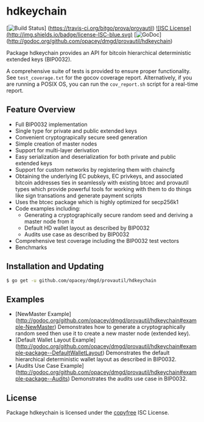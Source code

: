 hdkeychain
==========

[![Build Status](http://img.shields.io/travis/bitgo/prova/provautil.svg)]
(https://travis-ci.org/bitgo/prova/provautil) [![ISC License]
(http://img.shields.io/badge/license-ISC-blue.svg)](http://copyfree.org)
[![GoDoc](http://img.shields.io/badge/godoc-reference-blue.svg)]
(http://godoc.org/github.com/opacey/dmgd/provautil/hdkeychain)

Package hdkeychain provides an API for bitcoin hierarchical deterministic
extended keys (BIP0032).

A comprehensive suite of tests is provided to ensure proper functionality.  See
`test_coverage.txt` for the gocov coverage report.  Alternatively, if you are
running a POSIX OS, you can run the `cov_report.sh` script for a real-time
report.

## Feature Overview

- Full BIP0032 implementation
- Single type for private and public extended keys
- Convenient cryptograpically secure seed generation
- Simple creation of master nodes
- Support for multi-layer derivation
- Easy serialization and deserialization for both private and public extended
  keys
- Support for custom networks by registering them with chaincfg
- Obtaining the underlying EC pubkeys, EC privkeys, and associated bitcoin
  addresses ties in seamlessly with existing btcec and provautil types which
  provide powerful tools for working with them to do things like sign
  transations and generate payment scripts
- Uses the btcec package which is highly optimized for secp256k1
- Code examples including:
  - Generating a cryptographically secure random seed and deriving a
    master node from it
  - Default HD wallet layout as described by BIP0032
  - Audits use case as described by BIP0032
- Comprehensive test coverage including the BIP0032 test vectors
- Benchmarks

## Installation and Updating

```bash
$ go get -u github.com/opacey/dmgd/provautil/hdkeychain
```

## Examples

* [NewMaster Example]
  (http://godoc.org/github.com/opacey/dmgd/provautil/hdkeychain#example-NewMaster)
  Demonstrates how to generate a cryptographically random seed then use it to
  create a new master node (extended key).
* [Default Wallet Layout Example]
  (http://godoc.org/github.com/opacey/dmgd/provautil/hdkeychain#example-package--DefaultWalletLayout)
  Demonstrates the default hierarchical deterministic wallet layout as described
  in BIP0032.
* [Audits Use Case Example]
  (http://godoc.org/github.com/opacey/dmgd/provautil/hdkeychain#example-package--Audits)
  Demonstrates the audits use case in BIP0032.

## License

Package hdkeychain is licensed under the [copyfree](http://copyfree.org) ISC
License.
